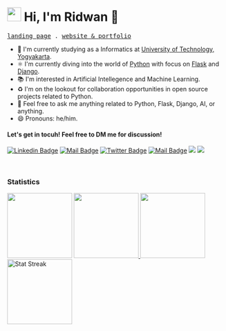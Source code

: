 <h1 class="flex"><img src="https://tva1.sinaimg.cn/large/e6c9d24egy1h1571l0uucg205k05egri.gif" width="32" />&nbsp;Hi, I'm Ridwan 👋</h1>


<p align="left">
  <samp>
    <a href="https://ridwaanhall.com" target='_blank'>landing page</a> .
        <a href="https://ridwaanhall.id" target='_blank'>website & portfolio</a>
    <!--<a href="https://ridwaanhall.id/blog" target='_blank'>blog</a> -->
  </samp>
</p>


- 🏢 I'm currently studying as a Informatics at [University of Technology, Yogyakarta](https://uty.ac.id/).
- ⚛️ I'm currently diving into the world of [Python](https://www.python.org/) with focus on [Flask](https://flask.palletsprojects.com/) and [Django](https://www.djangoproject.com/).
- 📚 I'm interested in Artificial Intellegence and Machine Learning.
- ♻️ I'm on the lookout for collaboration opportunities in open source projects related to Python.
- 💬 Feel free to ask me anything related to Python, Flask, Django, AI, or anything.
- 😄 Pronouns: he/him.


####  Let's get in tocuh! Feel free to DM me for discussion!

[![Linkedin Badge](https://img.shields.io/badge/-Ridwan%20Halim-0e76a8?style=flat&labelColor=0e76a8&logo=linkedin&logoColor=white)](https://www.linkedin.com/in/ridwaanhall/) 
[![Mail Badge](https://img.shields.io/badge/-@ridwaanhall-e84393?style=flat&labelColor=e84393&logo=instagram&logoColor=white)](https://instagram.com/ridwaanhall) 
[![Twitter Badge](https://img.shields.io/badge/-@ridwaanhall-1ca0f1?style=flat&labelColor=1ca0f1&logo=twitter&logoColor=white&link=https://twitter.com/ridwaanhall)](https://twitter.com/ridwaanhall) 
[![Mail Badge](https://img.shields.io/badge/-ridwaanhall.dev@gmail.com-c0392b?style=flat&labelColor=c0392b&logo=gmail&logoColor=white)](mailto:ridwaanhall.dev@gmail.com)
[![](https://komarev.com/ghpvc/?username=ridwaanhall&color=blue&label=Profile%20Views)](https://github.com/ridwaanhall/ridwaanhall)
[![](https://img.shields.io/github/followers/ridwaanhall?label=GitHub%20Followers)](https://github.com/ridwaanhall)

<br />

### Statistics

<span>
    <img height="150"  src="https://github-readme-stats.vercel.app/api/top-langs/?username=ridwaanhall&layout=compact&hide=php&langs_count=6" />
</span>

<span>
    <a href="https://wakatime.com/@ridwaanhall">
        <img height="150" src="https://github-readme-stats.vercel.app/api/wakatime?username=ridwaanhall&layout=compact&langs_count=6" />
    </a>
</span>
<span>
    <a href="https://github.com/ridwaanhall?tab=repositories&q=&type=&language=&sort=stargazers">
        <img height="150" src="https://github-readme-stats.vercel.app/api?username=ridwaanhall&show_icons=true&count_private=true&hide=contribs" />
    </a>
</span>
<span>
    <img src="https://github-readme-streak-stats.herokuapp.com/?user=ridwaanhall" height="150" alt="Stat Streak" />
</span>
